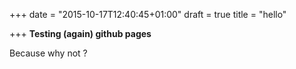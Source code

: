 +++
date = "2015-10-17T12:40:45+01:00"
draft = true
title = "hello"

+++
**Testing (again) github pages**

Because why not ?
